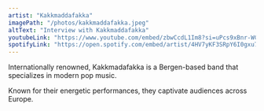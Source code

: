 ```yaml
---
artist: "Kakkmaddafakka"
imagePath: "/photos/kakkmaddafakka.jpeg"
altText: "Interview with Kakkmaddafakka"
youtubeLink: "https://www.youtube.com/embed/zbwCcdL1Im8?si=uPcs9xBnr-WCeHWl"
spotifyLink: "https://open.spotify.com/embed/artist/4HV7yKF3SRpY6I0gxu7hm9?utm_source=generator"
---
```


Internationally renowned, Kakkmadafakka is a Bergen-based band that specializes in modern pop music.

Known for their energetic performances, they captivate audiences across Europe.
				